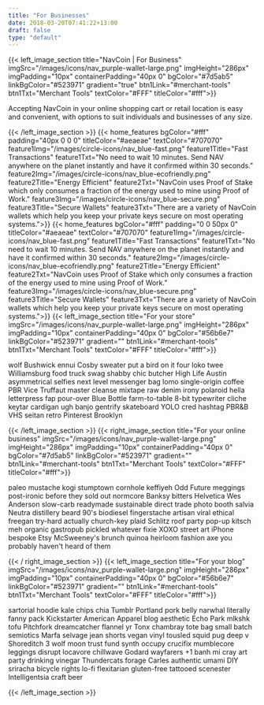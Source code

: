 ```yaml
---
title: "For Businesses"
date: 2018-03-20T07:41:22+13:00
draft: false
type: "default"
---
```

{{< left_image_section
    title="NavCoin | For Business"
    imgSrc="/images/icons/nav_purple-wallet-large.png"
    imgHeight="286px"
    imgPadding="10px"
    containerPadding="40px 0"
    bgColor="#7d5ab5"
    linkBgColor="#523971"
    gradient="true"
    btn1Link="#merchant-tools"
    btn1Txt="Merchant Tools"
    textColor="#FFF"
    titleColor="#fff">}}
    <p>Accepting NavCoin in your online shopping cart or retail location is easy and convenient, with options to suit individuals and businesses of any size. </p>
{{< /left_image_section >}}
{{< home_features
    bgColor="#fff"
    padding="40px 0 0 0"
    titleColor="#aeaeae"
    textColor="#707070"
    feature1Img="/images/circle-icons/nav_blue-fast.png"
    feature1Title="Fast Transactions"
    feature1Txt="No need to wait 10 minutes. Send NAV anywhere on the planet instantly and have it confirmed within 30 seconds."
    feature2Img="/images/circle-icons/nav_blue-ecofriendly.png"
    feature2Title="Energy Efficient"
    feature2Txt="NavCoin uses Proof of Stake which only consumes a fraction of the energy used to mine using Proof of Work."
    feature3Img="/images/circle-icons/nav_blue-secure.png"
    feature3Title="Secure Wallets"
    feature3Txt="There are a variety of NavCoin wallets which help you keep your private keys secure on most operating systems.">}}
{{< home_features
    bgColor="#fff"
    padding="0 0 50px 0"
    titleColor="#aeaeae"
    textColor="#707070"
    feature1Img="/images/circle-icons/nav_blue-fast.png"
    feature1Title="Fast Transactions"
    feature1Txt="No need to wait 10 minutes. Send NAV anywhere on the planet instantly and have it confirmed within 30 seconds."
    feature2Img="/images/circle-icons/nav_blue-ecofriendly.png"
    feature2Title="Energy Efficient"
    feature2Txt="NavCoin uses Proof of Stake which only consumes a fraction of the energy used to mine using Proof of Work."
    feature3Img="/images/circle-icons/nav_blue-secure.png"
    feature3Title="Secure Wallets"
    feature3Txt="There are a variety of NavCoin wallets which help you keep your private keys secure on most operating systems.">}}
{{< left_image_section
    title="For your store"
    imgSrc="/images/icons/nav_purple-wallet-large.png"
    imgHeight="286px"
    imgPadding="10px"
    containerPadding="40px 0"
    bgColor="#56b6e7"
    linkBgColor="#523971"
    gradient=""
    btn1Link="#merchant-tools"
    btn1Txt="Merchant Tools"
    textColor="#FFF"
    titleColor="#fff">}}
    <p>wolf Bushwick ennui Cosby sweater put a bird on it four loko twee Williamsburg food truck swag shabby chic butcher High Life Austin asymmetrical selfies next level messenger bag lomo single-origin coffee PBR Vice Truffaut master cleanse mixtape raw denim irony polaroid hella letterpress fap pour-over Blue Bottle farm-to-table 8-bit typewriter cliche keytar cardigan ugh banjo gentrify skateboard YOLO cred hashtag PBR&B VHS seitan retro Pinterest Brooklyn  </p>
{{< /left_image_section >}}
{{< right_image_section
    title="For your online business"
    imgSrc="/images/icons/nav_purple-wallet-large.png"
    imgHeight="286px"
    imgPadding="10px"
    containerPadding="40px 0"
    bgColor="#7d5ab5"
    linkBgColor="#523971"
    gradient=""
    btn1Link="#merchant-tools"
    btn1Txt="Merchant Tools"
    textColor="#FFF"
    titleColor="#fff">}}
    <p> paleo mustache kogi stumptown cornhole keffiyeh Odd Future meggings post-ironic before they sold out normcore Banksy bitters Helvetica Wes Anderson slow-carb readymade sustainable direct trade  photo booth salvia Neutra distillery beard 90's biodiesel fingerstache artisan viral ethical freegan try-hard actually church-key plaid Schlitz roof party pop-up kitsch meh organic gastropub pickled whatever fixie XOXO street art iPhone bespoke Etsy McSweeney's brunch quinoa heirloom fashion axe you probably haven't heard of them </p>
{{< / right_image_section >}}
{{< left_image_section
    title="For your blog"
    imgSrc="/images/icons/nav_purple-wallet-large.png"
    imgHeight="286px"
    imgPadding="10px"
    containerPadding="40px 0"
    bgColor="#56b6e7"
    linkBgColor="#523971"
    gradient=""
    btn1Link="#merchant-tools"
    btn1Txt="Merchant Tools"
    textColor="#FFF"
    titleColor="#fff">}}
    <p>sartorial hoodie kale chips chia Tumblr Portland pork belly narwhal literally fanny pack Kickstarter American Apparel blog aesthetic Echo Park mlkshk tofu Pitchfork dreamcatcher flannel yr Tonx chambray tote bag small batch semiotics Marfa selvage jean shorts vegan vinyl tousled squid pug deep v Shoreditch 3 wolf moon trust fund synth occupy crucifix mumblecore leggings disrupt locavore chillwave Godard wayfarers +1 banh mi cray art party drinking vinegar Thundercats forage Carles authentic umami DIY sriracha bicycle rights lo-fi flexitarian gluten-free tattooed scenester Intelligentsia craft beer </p>
{{< /left_image_section >}}